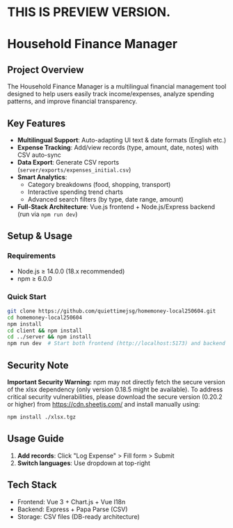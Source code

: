 # THIS IS PREVIEW VERSION.

# Household Finance Manager

## Project Overview
The Household Finance Manager is a multilingual financial management tool designed to help users easily track income/expenses, analyze spending patterns, and improve financial transparency. 

## Key Features
- **Multilingual Support**: Auto-adapting UI text & date formats (English etc.)
- **Expense Tracking**: Add/view records (type, amount, date, notes) with CSV auto-sync
- **Data Export**: Generate CSV reports (`server/exports/expenses_initial.csv`)
- **Smart Analytics**:
  - Category breakdowns (food, shopping, transport)
  - Interactive spending trend charts
  - Advanced search filters (by type, date range, amount)
- **Full-Stack Architecture**: Vue.js frontend + Node.js/Express backend (run via `npm run dev`)

## Setup & Usage
### Requirements
- Node.js ≥ 14.0.0 (18.x recommended)
- npm ≥ 6.0.0

### Quick Start
```bash
git clone https://github.com/quiettimejsg/homemoney-local250604.git
cd homemoney-local250604
npm install
cd client && npm install
cd ../server && npm install
npm run dev  # Start both frontend (http://localhost:5173) and backend (http://localhost:3010)
```

## Security Note
**Important Security Warning:** npm may not directly fetch the secure version of the xlsx dependency (only version 0.18.5 might be available). To address critical security vulnerabilities, please download the secure version (0.20.2 or higher) from https://cdn.sheetjs.com/ and install manually using:
```bash
npm install ./xlsx.tgz
```

## Usage Guide
1. **Add records**: Click "Log Expense" > Fill form > Submit
2. **Switch languages**: Use dropdown at top-right

## Tech Stack
- Frontend: Vue 3 + Chart.js + Vue I18n
- Backend: Express + Papa Parse (CSV)
- Storage: CSV files (DB-ready architecture)
